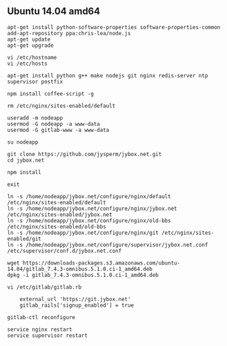 ## Ubuntu 14.04 amd64

    apt-get install python-software-properties software-properties-common
    add-apt-repository ppa:chris-lea/node.js
    apt-get update
    apt-get upgrade

    vi /etc/hostname
    vi /etc/hosts

    apt-get install python g++ make nodejs git nginx redis-server ntp supervisor postfix

    npm install coffee-script -g

    rm /etc/nginx/sites-enabled/default

    useradd -m nodeapp
    usermod -G nodeapp -a www-data
    usermod -G gitlab-www -a www-data

    su nodeapp

    git clone https://github.com/jysperm/jybox.net.git
    cd jybox.net

    npm install

    exit

    ln -s /home/nodeapp/jybox.net/configure/nginx/default /etc/nginx/sites-enabled/default
    ln -s /home/nodeapp/jybox.net/configure/nginx/jybox.net /etc/nginx/sites-enabled/jybox.net
    ln -s /home/nodeapp/jybox.net/configure/nginx/old-bbs /etc/nginx/sites-enabled/old-bbs
    ln -s /home/nodeapp/jybox.net/configure/nginx/git /etc/nginx/sites-enabled/git
    ln -s /home/nodeapp/jybox.net/configure/supervisor/jybox.net.conf /etc/supervisor/conf.d/jybox.net.conf

    wget https://downloads-packages.s3.amazonaws.com/ubuntu-14.04/gitlab_7.4.3-omnibus.5.1.0.ci-1_amd64.deb
    dpkg -i gitlab_7.4.3-omnibus.5.1.0.ci-1_amd64.deb

    vi /etc/gitlab/gitlab.rb

        external_url 'https://git.jybox.net'
        gitlab_rails['signup_enabled'] = true

    gitlab-ctl reconfigure

    service nginx restart
    service supervisor restart
